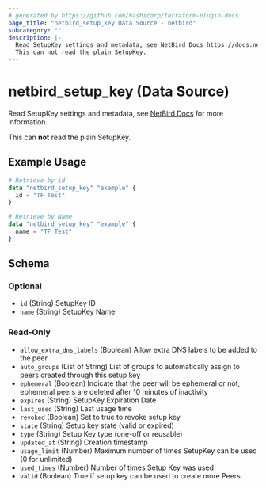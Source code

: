 ```yaml
---
# generated by https://github.com/hashicorp/terraform-plugin-docs
page_title: "netbird_setup_key Data Source - netbird"
subcategory: ""
description: |-
  Read SetupKey settings and metadata, see NetBird Docs https://docs.netbird.io/how-to/register-machines-using-setup-keys for more information.
  This can not read the plain SetupKey.
---
```


# netbird_setup_key (Data Source)

Read SetupKey settings and metadata, see [NetBird Docs](https://docs.netbird.io/how-to/register-machines-using-setup-keys) for more information.

This can **not** read the plain SetupKey.

## Example Usage

```terraform
# Retrieve by id
data "netbird_setup_key" "example" {
  id = "TF Test"
}

# Retrieve by Name
data "netbird_setup_key" "example" {
  name = "TF Test"
}
```

<!-- schema generated by tfplugindocs -->
## Schema

### Optional

- `id` (String) SetupKey ID
- `name` (String) SetupKey Name

### Read-Only

- `allow_extra_dns_labels` (Boolean) Allow extra DNS labels to be added to the peer
- `auto_groups` (List of String) List of groups to automatically assign to peers created through this setup key
- `ephemeral` (Boolean) Indicate that the peer will be ephemeral or not, ephemeral peers are deleted after 10 minutes of inactivity
- `expires` (String) SetupKey Expiration Date
- `last_used` (String) Last usage time
- `revoked` (Boolean) Set to true to revoke setup key
- `state` (String) Setup key state (valid or expired)
- `type` (String) Setup Key type (one-off or reusable)
- `updated_at` (String) Creation timestamp
- `usage_limit` (Number) Maximum number of times SetupKey can be used (0 for unlimited)
- `used_times` (Number) Number of times Setup Key was used
- `valid` (Boolean) True if setup key can be used to create more Peers
